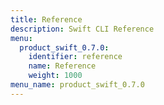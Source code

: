 ```yaml
---
title: Reference
description: Swift CLI Reference
menu:
  product_swift_0.7.0:
    identifier: reference
    name: Reference
    weight: 1000
menu_name: product_swift_0.7.0
---
```

